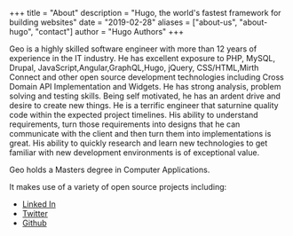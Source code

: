 +++
title = "About"
description = "Hugo, the world's fastest framework for building websites"
date = "2019-02-28"
aliases = ["about-us", "about-hugo", "contact"]
author = "Hugo Authors"
+++


Geo is a highly skilled software engineer with more than 12 years of experience in the IT industry. He has excellent exposure to PHP, MySQL, Drupal, JavaScript,Angular,GraphQL,Hugo, jQuery, CSS/HTML,Mirth Connect and other open source development technologies including Cross Domain API Implementation and Widgets. He has strong analysis, problem solving and testing skills. Being self motivated, he has an ardent drive and desire to create new things. He is a terrific engineer that saturnine quality code within the expected project timelines. His ability to understand requirements, turn those requirements into designs that he can communicate with the client and then turn them into implementations is great. His ability to quickly research and learn new technologies to get familiar with new development environments is of exceptional value.

Geo holds a Masters degree in Computer Applications.

It makes use of a variety of open source projects including:

* [Linked In](https://www.linkedin.com/in/geovlazar/)
* [Twitter](https://twitter.com/geovlazar)
* [Github](https://github.com/geovlazar)